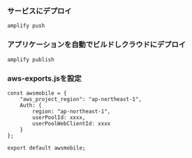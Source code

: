 ### サービスにデプロイ
`amplify push`

### アプリケーションを自動でビルドしクラウドにデプロイ
`amplify publish`

### aws-exports.jsを設定
```
const awsmobile = {
    "aws_project_region": "ap-northeast-1",
    Auth: {
        region: "ap-northeast-1",
        userPoolId: xxxx,
        userPoolWebClientId: xxxx
    }
};

export default awsmobile;
```
